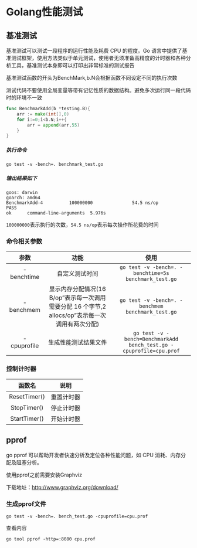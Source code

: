 # Golang性能测试
## 基准测试
基准测试可以测试一段程序的运行性能及耗费 CPU 的程度。Go 语言中提供了基准测试框架，使用方法类似于单元测试，使用者无须准备高精度的计时器和各种分析工具，基准测试本身即可以打印出非常标准的测试报告

基准测试函数的开头为BenchMark,b.N会根据函数不同设定不同的执行次数

测试代码不要使用全局变量等带有记忆性质的数据结构。避免多次运行同一段代码时的环境不一致
```go
func BenchmarkAdd(b *testing.B){
    arr := make(int[],0)
    for i:=0;i<b.N;i++{
        arr = append(arr,55)
    }
}
```

##### 执行命令
```
go test -v -bench=. benchmark_test.go
```

##### 输出结果如下
```
goos: darwin
goarch: amd64
BenchmarkAdd-4          100000000               54.5 ns/op
PASS
ok      command-line-arguments  5.976s
```

`100000000`表示执行的次数，`54.5 ns/op`表示每次操作所花费的时间

### 命令相关参数
|参数|功能|使用|
|:--:|:--:|:--:|
|-benchtime|自定义测试时间|`go test -v -bench=. -benchtime=5s benchmark_test.go`
|-benchmem|显示内存分配情况(16 B/op”表示每一次调用需要分配 16 个字节,2 allocs/op”表示每一次调用有两次分配)|`go test -v -bench=. -benchmem benchmark_test.go`
|-cpuprofile|生成性能测试结果文件|`go test -v -bench=BenchmarkAdd bench_test.go -cpuprofile=cpu.prof`|



### 控制计时器

|函数名|说明|
|:--:|:--:|
|ResetTimer()|重置计时器|
|StopTimer()|停止计时器|
|StartTimer()|开始计时器|

## pprof
go pprof 可以帮助开发者快速分析及定位各种性能问题，如 CPU 消耗、内存分配及阻塞分析。

使用pprof之前需要安装Graphviz

下载地址：http://www.graphviz.org/download/


### 生成pprof文件

```
go test -v -bench=. bench_test.go -cpuprofile=cpu.prof
```

查看内容
```
go tool pprof -http=:8080 cpu.prof 
```
